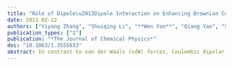 ```yaml
---
title: "Role of Dipole\u2013Dipole Interaction on Enhancing Brownian Coagulation of Charge-Neutral Nanoparticles in the Free Molecular Regime"
date: 2011-02-22
authors: ["Yiyang Zhang", "Shuiqing Li", "**Wen Yan**", "Qiang Yao", "Stephen D. Tse"]
publication_types: ["2"]
publication: "*The Journal of Chemical Physics*"
doi: "10.1063/1.3555633"
abstract: In contrast to van der Waals (vdW) forces, Coulombic dipolar forces may play a significant role in the coagulation of nanoparticles (NPs) but has received little or no attention. In this work, the effect of dipole - dipole interaction on the enhancement of the coagulation of two spherically shaped charge-neutral TiO2 NPs, in the free molecular regime, is studied using classical molecular dynamics (MD) simulation. The enhancement factor is evaluated by determining the critical capture radius of two approaching NPs for different cases of initial dipole direction with respect to path (parallel/perpendicular) and orientation with respect to each other (co-orientated/counterorientated). As particle diameter decreases, the enhancement of coagulation is augmented as the ratio of dipole - dipole force to vdW force becomes larger. For 2nm TiO2 NPs at 273 K, the MD simulation predicts an average enhancement factor of about 8.59, which is much greater than the value of 3.78 when only the vdW force is considered. Nevertheless, as temperature increases, the enhancement factor due to dipole - dipole interaction drops quickly because the time-averaged dipole moment becomes small due to increased thermal fluctuations (in both magnitude and direction) of the instantaneous dipole moment.
---
```


